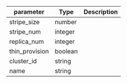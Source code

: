 | parameter | Type | Description |
| ----------- | ----------- |----------- |
| stripe_size  |  number  |    |
| stripe_num  |  integer  |    |
| replica_num  |  integer  |    |
| thin_provision  |  boolean  |    |
| cluster_id  |  string  |    |
| name  |  string  |    |